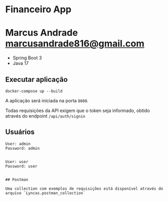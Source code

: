 # Financeiro App
# Marcus Andrade <marcusandrade816@gmail.com>

* Spring Boot 3
* Java 17

## Executar aplicação
```
docker-compose up --build
```


A aplicação será iniciada na porta `8080`.

Todas requisições da API exigem que o token seja informado, obtido através do endpoint `/api/auth/signin`


## Usuários

```
User: admin
Password: admin


User: user
Password: user


## Postman

Uma collection com exemplos de requisições está disponível através do arquivo `Lyncas.postman_collection`